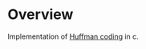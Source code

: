 # Overview

Implementation of [Huffman coding](https://en.wikipedia.org/wiki/Huffman_coding) in c.


